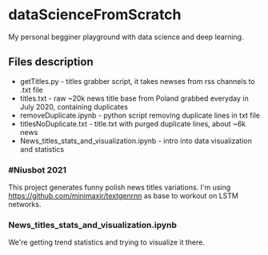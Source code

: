 # dataScienceFromScratch
My personal begginer playground with data science and deep learning. 

## Files description
* getTitles.py - titles grabber script, it takes newses from rss channels to .txt file
* titles.txt - raw ~20k news title base from Poland grabbed everyday in July 2020, containing duplicates
* removeDuplicate.ipynb - python script removing duplicate lines in txt file
* titlesNoDuplicate.txt - title.txt with purged duplicate lines, about ~6k news
* News_titles_stats_and_visualization.ipynb - intro into data visualization and statistics

### #Niusbot 2021
This project generates funny polish news titles variations. I'm using https://github.com/minimaxir/textgenrnn as base to workout on LSTM networks.

### News_titles_stats_and_visualization.ipynb
We're getting trend statistics and trying to visualize it there.
